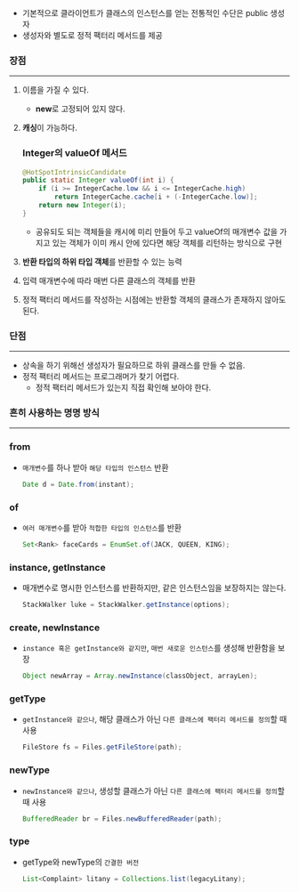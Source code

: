 - 기본적으로 클라이언트가 클래스의 인스턴스를 얻는 전통적인 수단은 public 생성자
- 생성자와 별도로 정적 팩터리 메서드를 제공

### 장점

---

1. 이름을 가질 수 있다.
    - **new**로 고정되어 있지 않다.
2. **캐싱**이 가능하다.
    
    ### Integer의 valueOf 메서드
    
    ```java
    @HotSpotIntrinsicCandidate
    public static Integer valueOf(int i) {
        if (i >= IntegerCache.low && i <= IntegerCache.high)
            return IntegerCache.cache[i + (-IntegerCache.low)];
        return new Integer(i);
    }
    ```
    
    - 공유되도 되는 객체들을 캐시에 미리 만들어 두고 valueOf의 매개변수 값을 가지고 있는 객체가 이미 캐시 안에 있다면 해당 객체를 리턴하는 방식으로 구현
3. **반환 타입의 하위 타입 객체**를 반환할 수 있는 능력
4. 입력 매개변수에 따라 매번 다른 클래스의 객체를 반환
5. 정적 팩터리 메서드를 작성하는 시점에는 반환할 객체의 클래스가 존재하지 않아도 된다.

### 단점

---

- 상속을 하기 위해선 생성자가 필요하므로 하위 클래스를 만들 수 없음.
- 정적 팩터리 메서드는 프로그래머가 찾기 어렵다.
    - 정적 팩터리 메서드가 있는지 직접 확인해 보아야 한다.
    

### 흔히 사용하는 명명 방식

---

### from

- `매개변수`를 하나 받아 `해당 타입의 인스턴스` 반환
    
    ```java
    Date d = Date.from(instant);
    ```
    

### of

- `여러 매개변수`를 받아 `적합한 타입의 인스턴스`를 반환
    
    ```java
    Set<Rank> faceCards = EnumSet.of(JACK, QUEEN, KING);
    ```
    

### instance, getInstance

- 매개변수로 명시한 인스턴스를 반환하지만, 같은 인스턴스임을 보장하지는 않는다.
    
    ```java
    StackWalker luke = StackWalker.getInstance(options);
    ```
    

### create, newInstance

- `instance 혹은 getInstance와 같지만`, `매번 새로운 인스턴스`를 생성해 반환함을 보장
    
    ```java
    Object newArray = Array.newInstance(classObject, arrayLen);
    ```
    

### getType

- `getInstance와 같으나`, 해당 클래스가 아닌 `다른 클래스에 팩터리 메서드를 정의`할 때 사용
    
    ```java
    FileStore fs = Files.getFileStore(path);
    ```
    

### newType

- `newInstance와 같으나`, 생성할 클래스가 아닌 `다른 클래스에 팩터리 메서드를 정의`할 때 사용
    
    ```java
    BufferedReader br = Files.newBufferedReader(path);
    ```
    

### type

- getType와 newType의 `간결한 버전`
    
    ```java
    List<Complaint> litany = Collections.list(legacyLitany);
    ```
